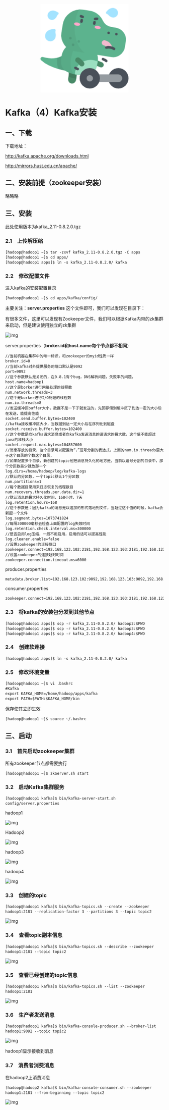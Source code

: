 <p align="center">
    <img width="280px" src="image/konglong/m14.png" >
</p>

# Kafka（4）Kafka安装

## 一、下载

下载地址：

http://kafka.apache.org/downloads.html

http://mirrors.hust.edu.cn/apache/

## 二、安装前提（zookeeper安装）

略略略

## 三、安装

此处使用版本为kafka_2.11-0.8.2.0.tgz

### 2.1　上传解压缩

```
[hadoop@hadoop1 ~]$ tar -zxvf kafka_2.11-0.8.2.0.tgz -C apps
[hadoop@hadoop1 ~]$ cd apps/
[hadoop@hadoop1 apps]$ ln -s kafka_2.11-0.8.2.0/ kafka
```

### 2.2　修改配置文件

进入kafka的安装配置目录

```
[hadoop@hadoop1 ~]$ cd apps/kafka/config/
```

主要关注：**server.properties** 这个文件即可，我们可以发现在目录下：

有很多文件，这里可以发现有Zookeeper文件，我们可以根据Kafka内带的zk集群来启动，但是建议使用独立的zk集群

![img](https://images2018.cnblogs.com/blog/1228818/201805/1228818-20180507205256986-826023478.png)

server.properties（**broker.id和host.name每个节点都不相同**）

```
//当前机器在集群中的唯一标识，和zookeeper的myid性质一样
broker.id=0
//当前kafka对外提供服务的端口默认是9092
port=9092
//这个参数默认是关闭的，在0.8.1有个bug，DNS解析问题，失败率的问题。
host.name=hadoop1
//这个是borker进行网络处理的线程数
num.network.threads=3
//这个是borker进行I/O处理的线程数
num.io.threads=8
//发送缓冲区buffer大小，数据不是一下子就发送的，先回存储到缓冲区了到达一定的大小后在发送，能提高性能
socket.send.buffer.bytes=102400
//kafka接收缓冲区大小，当数据到达一定大小后在序列化到磁盘
socket.receive.buffer.bytes=102400
//这个参数是向kafka请求消息或者向kafka发送消息的请请求的最大数，这个值不能超过java的堆栈大小
socket.request.max.bytes=104857600
//消息存放的目录，这个目录可以配置为“，”逗号分割的表达式，上面的num.io.threads要大于这个目录的个数这个目录，
//如果配置多个目录，新创建的topic他把消息持久化的地方是，当前以逗号分割的目录中，那个分区数最少就放那一个
log.dirs=/home/hadoop/log/kafka-logs
//默认的分区数，一个topic默认1个分区数
num.partitions=1
//每个数据目录用来日志恢复的线程数目
num.recovery.threads.per.data.dir=1
//默认消息的最大持久化时间，168小时，7天
log.retention.hours=168
//这个参数是：因为kafka的消息是以追加的形式落地到文件，当超过这个值的时候，kafka会新起一个文件
log.segment.bytes=1073741824
//每隔300000毫秒去检查上面配置的log失效时间
log.retention.check.interval.ms=300000
//是否启用log压缩，一般不用启用，启用的话可以提高性能
log.cleaner.enable=false
//设置zookeeper的连接端口
zookeeper.connect=192.168.123.102:2181,192.168.123.103:2181,192.168.123.104:2181
//设置zookeeper的连接超时时间
zookeeper.connection.timeout.ms=6000
```

producer.properties

```
metadata.broker.list=192.168.123.102:9092,192.168.123.103:9092,192.168.123.104:9092
```

consumer.properties

```
zookeeper.connect=192.168.123.102:2181,192.168.123.103:2181,192.168.123.104:2181
```

### 2.3　将kafka的安装包分发到其他节点

```
[hadoop@hadoop1 apps]$ scp -r kafka_2.11-0.8.2.0/ hadoop2:$PWD
[hadoop@hadoop1 apps]$ scp -r kafka_2.11-0.8.2.0/ hadoop3:$PWD
[hadoop@hadoop1 apps]$ scp -r kafka_2.11-0.8.2.0/ hadoop4:$PWD
```

### 2.4　创建软连接

```
[hadoop@hadoop1 apps]$ ln -s kafka_2.11-0.8.2.0/ kafka
```

### 2.5　修改环境变量

```
[hadoop@hadoop1 ~]$ vi .bashrc 
#Kafka
export KAFKA_HOME=/home/hadoop/apps/kafka
export PATH=$PATH:$KAFKA_HOME/bin
```

保存使其立即生效

```
[hadoop@hadoop1 ~]$ source ~/.bashrc
```

## 三、启动

### 3.1　首先启动zookeeper集群

所有zookeeper节点都需要执行

```
[hadoop@hadoop1 ~]$ zkServer.sh start
```

### 3.2　启动Kafka集群服务

```
[hadoop@hadoop1 kafka]$ bin/kafka-server-start.sh config/server.properties
```

hadoop1

![img](https://images2018.cnblogs.com/blog/1228818/201805/1228818-20180508091330478-1618680698.png)

Hadoop2

![img](https://images2018.cnblogs.com/blog/1228818/201805/1228818-20180508091357167-630027883.png)

hadoop3

![img](https://images2018.cnblogs.com/blog/1228818/201805/1228818-20180508091419194-1962654932.png)

hadoop4

![img](https://images2018.cnblogs.com/blog/1228818/201805/1228818-20180508091439631-71784584.png)

### 3.3　创建的topic

```
[hadoop@hadoop1 kafka]$ bin/kafka-topics.sh --create --zookeeper hadoop1:2181 --replication-factor 3 --partitions 3 --topic topic2
```

![img](https://images2018.cnblogs.com/blog/1228818/201805/1228818-20180508093450833-853043206.png)

### 3.4　查看topic副本信息

```
[hadoop@hadoop1 kafka]$ bin/kafka-topics.sh --describe --zookeeper hadoop1:2181 --topic topic2
```

![img](https://images2018.cnblogs.com/blog/1228818/201805/1228818-20180508093738851-372829720.png)

### 3.5　查看已经创建的topic信息

```
[hadoop@hadoop1 kafka]$ bin/kafka-topics.sh --list --zookeeper hadoop1:2181
```

![img](https://images2018.cnblogs.com/blog/1228818/201805/1228818-20180508094000763-519973668.png)

### 3.6　生产者发送消息

```
[hadoop@hadoop1 kafka]$ bin/kafka-console-producer.sh --broker-list hadoop1:9092 --topic topic2
```

![img](https://images2018.cnblogs.com/blog/1228818/201805/1228818-20180508094536515-251235516.png)

hadoop1显示接收到消息

### 3.7　消费者消费消息

在hadoop2上消费消息

```
[hadoop@hadoop2 kafka]$ bin/kafka-console-consumer.sh --zookeeper hadoop1:2181 --from-beginning --topic topic2
```

![img](https://images2018.cnblogs.com/blog/1228818/201805/1228818-20180508094916762-1544456891.png)